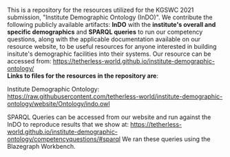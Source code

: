 This is a repository for the resources utilized for the KGSWC 2021 submission, "Institute Demographic Ontology (InDO)". We contribute the following publicly available artifacts: <strong>InDO</strong> with the <strong>institute's overall and specific demographics</strong> and <strong>SPARQL queries</strong> to run our competency questions, along with the applicable documentation available on our resource website, to be useful resources for anyone interested in building insitute's demographic facilities into their systems. Our resource can be accessed from: https://tetherless-world.github.io/institute-demographic-ontology/
<br/>
<strong>Links to files for the resources in the repository are</strong>:

Institute Demographic Ontology:  https://raw.githubusercontent.com/tetherless-world/institute-demographic-ontology/website/Ontology/indo.owl <br/>

SPARQL Queries can be accessed from our website and run against the InDO to reproduce results that we show at: https://tetherless-world.github.io/institute-demographic-ontology/competencyquestions/#sparql
We ran these queries using the Blazegraph Workbench.

